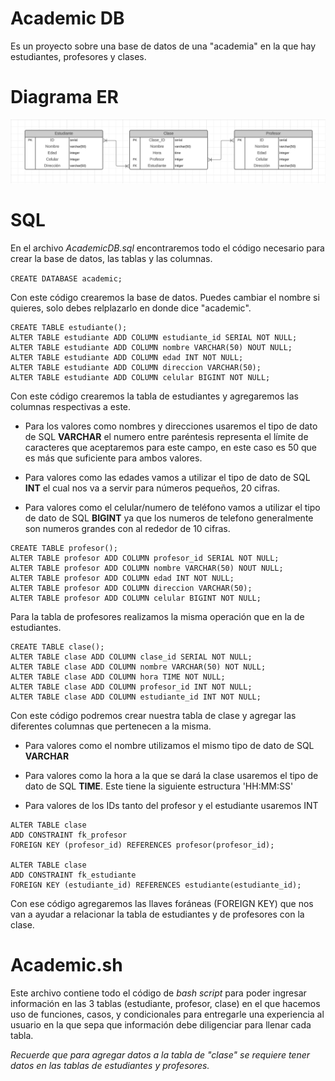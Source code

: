 # Academic DB
Es un proyecto sobre una base de datos de una "academia" en la que hay estudiantes, profesores y clases.

# Diagrama ER

![DiagramaER](./AcademicDB_DiagramaER.png)

# SQL
En el archivo *AcademicDB.sql* encontraremos todo el código necesario para crear la base de datos, las tablas y las columnas.

`CREATE DATABASE academic;`

Con este código crearemos la base de datos. Puedes cambiar el nombre si quieres, solo debes relplazarlo en donde dice "academic".

```
CREATE TABLE estudiante();
ALTER TABLE estudiante ADD COLUMN estudiante_id SERIAL NOT NULL;
ALTER TABLE estudiante ADD COLUMN nombre VARCHAR(50) NOUT NULL;
ALTER TABLE estudiante ADD COLUMN edad INT NOT NULL;
ALTER TABLE estudiante ADD COLUMN direccion VARCHAR(50);
ALTER TABLE estudiante ADD COLUMN celular BIGINT NOT NULL;
```

Con este código crearemos la tabla de estudiantes y agregaremos las columnas respectivas a este. 

- Para los valores como nombres y direcciones usaremos el tipo de dato de SQL **VARCHAR** el numero entre paréntesis representa el límite de caracteres que aceptaremos para este campo, en este caso es 50 que es más que suficiente para ambos valores.

- Para valores como las edades vamos a utilizar el tipo de dato de SQL **INT** el cual nos va a servir para números pequeños, 20 cifras.

- Para valores como el celular/numero de teléfono vamos a utilizar el tipo de dato de SQL **BIGINT** ya que los numeros de telefono generalmente son numeros grandes con al rededor de 10 cifras.

```
CREATE TABLE profesor();
ALTER TABLE profesor ADD COLUMN profesor_id SERIAL NOT NULL;
ALTER TABLE profesor ADD COLUMN nombre VARCHAR(50) NOUT NULL;
ALTER TABLE profesor ADD COLUMN edad INT NOT NULL;
ALTER TABLE profesor ADD COLUMN direccion VARCHAR(50);
ALTER TABLE profesor ADD COLUMN celular BIGINT NOT NULL;
```

Para la tabla de profesores realizamos la misma operación que en la de estudiantes.

```
CREATE TABLE clase();
ALTER TABLE clase ADD COLUMN clase_id SERIAL NOT NULL;
ALTER TABLE clase ADD COLUMN nombre VARCHAR(50) NOT NULL;
ALTER TABLE clase ADD COLUMN hora TIME NOT NULL;
ALTER TABLE clase ADD COLUMN profesor_id INT NOT NULL;
ALTER TABLE clase ADD COLUMN estudiante_id INT NOT NULL;
```

Con este código podremos crear nuestra tabla de clase y agregar las diferentes columnas que pertenecen a la misma.

- Para valores como el nombre utilizamos el mismo tipo de dato de SQL **VARCHAR**

- Para valores como la hora a la que se dará la clase usaremos el tipo de dato de SQL **TIME**. Este tiene la siguiente estructura 'HH:MM:SS'

- Para valores de los IDs tanto del profesor y el estudiante usaremos INT

```
ALTER TABLE clase
ADD CONSTRAINT fk_profesor
FOREIGN KEY (profesor_id) REFERENCES profesor(profesor_id);

ALTER TABLE clase
ADD CONSTRAINT fk_estudiante
FOREIGN KEY (estudiante_id) REFERENCES estudiante(estudiante_id);
```
Con ese código agregaremos las llaves foráneas (FOREIGN KEY) que nos van a ayudar a relacionar la tabla de estudiantes y de profesores con la clase.

# Academic.sh
Este archivo contiene todo el código de *bash script* para poder ingresar información en las 3 tablas (estudiante, profesor, clase) en el que hacemos uso de funciones, casos, y condicionales para entregarle una experiencia al usuario en la que sepa que información debe diligenciar para llenar cada tabla.

*Recuerde que para agregar datos a la tabla de "clase" se requiere tener datos en las tablas de estudiantes y profesores.*